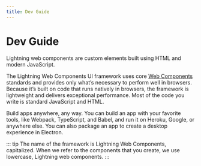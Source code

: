 ```yaml
---
title: Dev Guide
---
```


# Dev Guide

Lightning web components are custom elements built using HTML and modern JavaScript.

The Lightning Web Components UI framework uses core [Web Components](https://github.com/w3c/webcomponents/) standards and provides only what’s necessary to perform well in browsers. Because it’s built on code that runs natively in browsers, the framework is lightweight and delivers exceptional performance. Most of the code you write is standard JavaScript and HTML.

Build apps anywhere, any way. You can build an app with your favorite tools, like Webpack, TypeScript, and Babel, and run it on Heroku, Google, or anywhere else. You can also package an app to create a desktop experience in Electron.

::: tip
The name of the framework is Lightning Web Components, capitalized. When we refer to the components that you create, we use lowercase, Lightning web components.
:::

